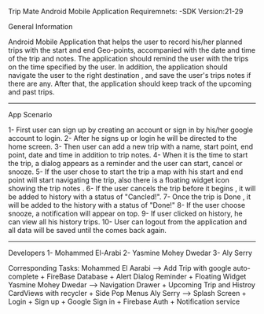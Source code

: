 Trip Mate Android Mobile Application
Requiremnets:
-SDK Version:21-29

General Information


Android Mobile Application that helps the user to record his/her planned trips with the start and end Geo-points,
accompanied with the date and time of the trip and notes.
The application should remind the user with the trips on the time specified by the user.
In addition, the application should navigate the user to the right destination , and save the user's trips notes if there are any.
After that, the application should keep track of the upcoming and past trips.

----------------------------------------------------------------------------------------------------------------------------------------

App Scenario

1- First user can sign up by creating an account or sign in by his/her google account to login.
2- After he signs up or login he will be directed to the home screen.
3- Then user can add a new trip with a name, start point, end point,  date and time in addition to trip notes.
4- When it is the time to start the trip, a dialog  appears  as a reminder and the user can start, cancel or snooze.
5- If the user chose to start the trip a map with his start and end point will start navigating the trip, also there is a floating widget icon  showing the trip notes .
6- If the user cancels the trip before it begins , it will be added to history with a status of "Cancled!".
7- Once the trip is Done , it will be added to the history with a status of "Done!"
8- If the user choose snooze, a notification  will appear on top.
9- If user clicked on history, he can view all his history trips.
10- User can logout from the application and all data will be saved until the comes back again.

----------------------------------------------------------------------------------------------------------------------------------------
Developers
1- Mohammed El-Arabi
2- Yasmine Mohey Dwedar
3- Aly Serry

Corresponding Tasks:
  Mohammed El Aarabi --> Add Trip with google auto-complete + FireBase Database  + Alert Dialog Reminder + Floating Widget 
Yasmine Mohey Dwedar --> Navigation Drawer + Upcoming Trip and Histroy CardViews with recycler + Side Pop Menus
           Aly Serry --> Splash Screen + Login + Sign up + Google Sign in + Firebase Auth + Notification service  


